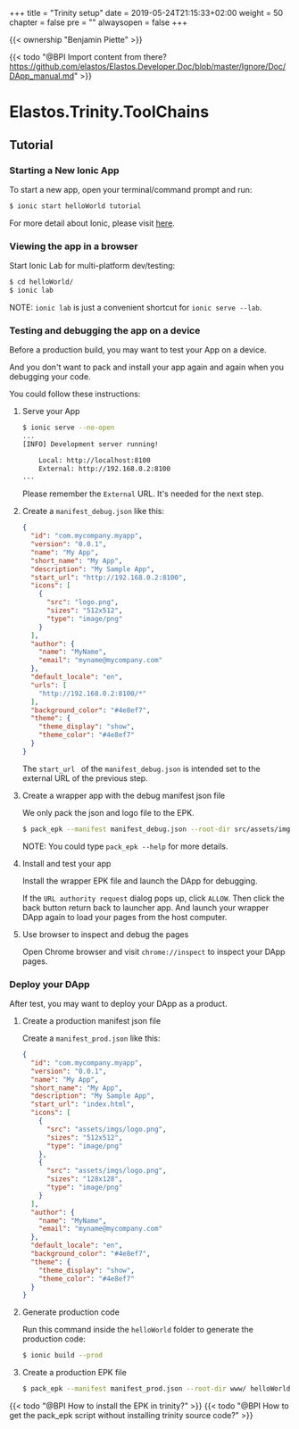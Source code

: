 +++
title = "Trinity setup"
date = 2019-05-24T21:15:33+02:00
weight = 50
chapter = false
pre = ""
alwaysopen = false
+++ 

{{< ownership "Benjamin Piette" >}}


{{< todo "@BPI Import content from there? https://github.com/elastos/Elastos.Developer.Doc/blob/master/Ignore/Doc/DApp_manual.md" >}}

# Elastos.Trinity.ToolChains

## Tutorial

### Starting a New Ionic App

To start a new app, open your terminal/command prompt and run:

```bash
$ ionic start helloWorld tutorial
```

For more detail about Ionic, please visit [here](https://ionicframework.com/docs/).

### Viewing the app in a browser

Start Ionic Lab for multi-platform dev/testing:

```bash
$ cd helloWorld/
$ ionic lab
```

NOTE: `ionic lab` is just a convenient shortcut for `ionic serve --lab`.

### Testing and debugging the app on a device

Before a production build, you may want to test your App on a device.

And you don't want to pack and install your app again and again when you debugging your code.

You could follow these instructions:

1. Serve your App

   ```bash
   $ ionic serve --no-open
   ...
   [INFO] Development server running!

       Local: http://localhost:8100
       External: http://192.168.0.2:8100
   ...
   ```

   Please remember the `External` URL. It's needed for the next step.

1. Create a `manifest_debug.json` like this:

   ```json
   {
     "id": "com.mycompany.myapp",
     "version": "0.0.1",
     "name": "My App",
     "short_name": "My App",
     "description": "My Sample App",
     "start_url": "http://192.168.0.2:8100",
     "icons": [
       {
         "src": "logo.png",
         "sizes": "512x512",
         "type": "image/png"
       }
     ],
     "author": {
       "name": "MyName",
       "email": "myname@mycompany.com"
     },
     "default_locale": "en",
     "urls": [
       "http://192.168.0.2:8100/*"
     ],
     "background_color": "#4e8ef7",
     "theme": {
       "theme_display": "show",
       "theme_color": "#4e8ef7"
     }
   }
   ```

   The `start_url ` of the `manifest_debug.json` is intended set to the external URL of the previous step.

1. Create a wrapper app with the debug manifest json file

   We only pack the json and logo file to the EPK.

   ```bash
   $ pack_epk --manifest manifest_debug.json --root-dir src/assets/imgs/ helloWorld_wrapper.epk
   ```

   NOTE: You could type `pack_epk --help` for more details.

1. Install and test your app

   Install the wrapper EPK file and launch the DApp for debugging.

   If the `URL authority request` dialog pops up, click `ALLOW`. Then click the back button return back to launcher app. And launch your wrapper DApp again to load your pages from the host computer.

1. Use browser to inspect and debug the pages

   Open Chrome browser and visit `chrome://inspect` to inspect your DApp pages.

### Deploy your DApp

After test, you may want to deploy your DApp as a product.

1. Create a production manifest json file

   Create a `manifest_prod.json` like this:

   ```json
   {
     "id": "com.mycompany.myapp",
     "version": "0.0.1",
     "name": "My App",
     "short_name": "My App",
     "description": "My Sample App",
     "start_url": "index.html",
     "icons": [
       {
         "src": "assets/imgs/logo.png",
         "sizes": "512x512",
         "type": "image/png"
       },
       {
         "src": "assets/imgs/logo.png",
         "sizes": "128x128",
         "type": "image/png"
       }
     ],
     "author": {
       "name": "MyName",
       "email": "myname@mycompany.com"
     },
     "default_locale": "en",
     "background_color": "#4e8ef7",
     "theme": {
       "theme_display": "show",
       "theme_color": "#4e8ef7"
     }
   }
   ```

1. Generate production code

   Run this command inside the `helloWorld` folder to generate the production code:

   ```bash
   $ ionic build --prod
   ```

1. Create a production EPK file

   ```bash
   $ pack_epk --manifest manifest_prod.json --root-dir www/ helloWorld.epk
   ```


{{< todo "@BPI How to install the EPK in trinity?" >}}
{{< todo "@BPI How to get the pack_epk script without installing trinity source code?" >}}